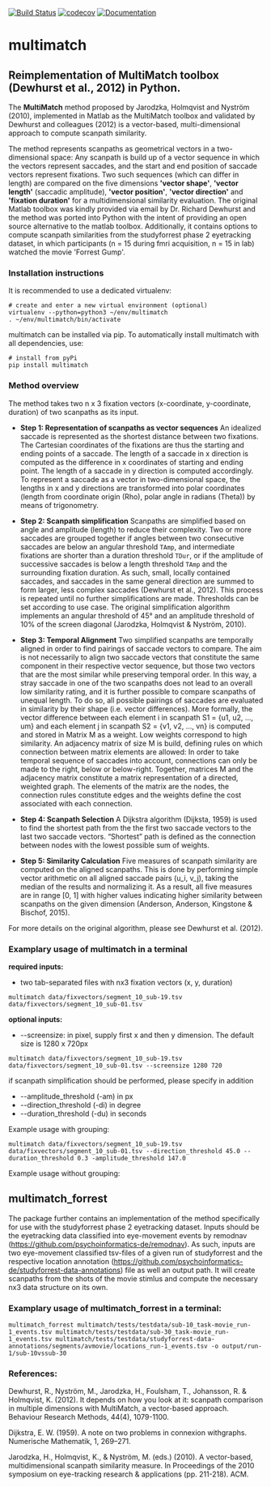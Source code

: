 [![Build Status](https://travis-ci.com/AdinaWagner/multimatch.svg?branch=master)](https://travis-ci.com/AdinaWagner/multimatch)
[![codecov](https://codecov.io/gh/AdinaWagner/multimatch/branch/master/graph/badge.svg)](https://codecov.io/gh/AdinaWagner/multimatch)
[![Documentation](https://readthedocs.org/projects/multimatch/badge/?version=latest)](https://multimatch.readthedocs.io/en/latest/)

# multimatch
## Reimplementation of MultiMatch toolbox (Dewhurst et al., 2012) in Python.

The **MultiMatch** method proposed by Jarodzka, Holmqvist and Nyström (2010),
implemented in Matlab as the MultiMatch toolbox and validated by Dewhurst
and colleagues (2012) is a vector-based, multi-dimensional approach to
compute scanpath similarity.

The method represents scanpaths as geometrical vectors in a two-dimensional
space: Any scanpath is build up of a vector sequence in which the vectors
represent saccades, and the start and end position of saccade vectors represent
fixations. Two such sequences (which can differ in length) are compared on the
five dimensions **'vector shape'**, **'vector length'** (saccadic amplitude),
**'vector position'**, **'vector direction'** and **'fixation duration'** for a
multidimensional similarity evaluation. The original Matlab toolbox was kindly
provided via email by Dr. Richard Dewhurst and the method was ported into Python
with the intent of providing an open source alternative to the matlab toolbox.
Additionally, it contains options to compute scanpath similarities from the
studyforrest phase 2 eyetracking dataset, in which participants (n = 15 during
fmri acquisition, n = 15 in lab) watched the movie 'Forrest Gump'.

### Installation instructions

It is recommended to use a dedicated virtualenv:

    # create and enter a new virtual environment (optional)
    virtualenv --python=python3 ~/env/multimatch
    . ~/env/multimatch/bin/activate

multimatch can be installed via pip. To automatically install multimatch with all
dependencies, use:

    # install from pyPi
    pip install multimatch


### Method overview

The method takes two n x 3 fixation vectors (x-coordinate, y-coordinate,
duration) of two scanpaths as its input.

- **Step 1: Representation of scanpaths as vector sequences**
An idealized saccade is represented as the shortest distance between two
fixations. The Cartesian coordinates of the fixations are thus the starting and
ending points of a saccade. The length of a saccade in x direction is computed
as the difference in x coordinates of starting and ending point. The length of a
saccade in y direction is computed accordingly. To represent a saccade as a
vector in two-dimensional space, the lengths in x and y directions are
transformed into polar coordinates (length from coordinate origin (Rho), polar
angle in radians (Theta)) by means of trigonometry.

- **Step 2: Scanpath simplification**
Scanpaths are simplified based on angle and amplitude (length) to reduce their
complexity. Two or more saccades are grouped together if angles between two
consecutive saccades are below an angular threshold ```TAmp```, and intermediate
fixations are shorter than a duration threshold ```TDur```, or if the amplitude
of successive saccades is below a length threshold ```TAmp``` and the
surrounding fixation duration. As such, small, locally contained saccades, and
saccades in the same general direction are summed to form larger, less complex
saccades (Dewhurst et al., 2012). This process is repeated
until no further simplifications are made.
Thresholds can be set according to use case. The original simplification algorithm
implements an angular threshold of 45° and an amplitude threshold of 10% of the
screen diagonal (Jarodzka, Holmqvist & Nyström, 2010).

- **Step 3: Temporal Alignment**
Two simplified scanpaths are temporally aligned in order to find pairings of
saccade vectors to compare. The aim is not necessarily to align two saccade
vectors that constitute the same component in  their respective vector sequence,
but those two vectors that are the most similar while preserving temporal order.
In this way, a stray saccade in one of the two scanpaths does not lead to an
overall low similarity rating, and it is further possible to compare scanpaths
of unequal length.  To do so, all possible pairings of saccades are evaluated in
similarity by their shape (i.e. vector differences). More formally, the vector
difference between each element i in scanpath S1 = {u1, u2, …, um} and each
element j in scanpath S2 = {v1, v2, …, vn} is computed and stored in Matrix M
as a weight. Low weights correspond to high similarity. An adjacency matrix of
size M is build, defining rules on which connection between matrix elements are
allowed: In order to take temporal sequence of saccades into account, connections
can only be made to the right, below or below-right.
Together, matrices M and the adjacency matrix constitute a matrix representation
of a directed, weighted graph. The elements of the matrix are the
nodes, the connection rules constitute edges and the weights define the cost
associated with each connection.

- **Step 4: Scanpath Selection**
A Dijkstra algorithm (Dijksta, 1959) is used to find the shortest path from the
the first two saccade vectors to the last two saccade vectors. “Shortest” path
is defined as the connection between nodes with the lowest possible sum of
weights.

- **Step 5: Similarity Calculation**
Five measures of scanpath similarity are computed on the aligned scanpaths. This
is done by performing simple vector arithmetic on all aligned saccade pairs
(u_i, v_j), taking the median of the results and normalizing it. As a result,
all five measures are in range [0, 1] with higher values indicating higher
similarity between scanpaths on the given dimension (Anderson, Anderson,
Kingstone & Bischof, 2015).

For more details on the original algorithm, please see Dewhurst et al. (2012).

### Examplary usage of multimatch in a terminal

**required inputs:**
- two tab-separated files with nx3 fixation vectors (x, y, duration)

`` multimatch data/fixvectors/segment_10_sub-19.tsv data/fixvectors/segment_10_sub-01.tsv ``



**optional inputs:**
- --screensize: in pixel, supply first x and then y dimension. The default size is 1280 x 720px

`` multimatch data/fixvectors/segment_10_sub-19.tsv data/fixvectors/segment_10_sub-01.tsv --screensize 1280 720 ``

if scanpath simplification should be performed, please specify in addition
- --amplitude_threshold (-am) in px
- --direction_threshold (-di) in degree
- --duration_threshold (-du) in seconds

Example usage with grouping:

`` multimatch data/fixvectors/segment_10_sub-19.tsv data/fixvectors/segment_10_sub-01.tsv --direction_threshold 45.0 --duration_threshold 0.3 -amplitude_threshold 147.0 ``

Example usage without grouping:



## multimatch_forrest

The package further contains an implementation of the method specifically for
use with the studyforrest phase 2 eyetracking dataset. Inputs should be the
eyetracking data classified into eye-movement events by remodnav
(https://github.com/psychoinformatics-de/remodnav).
As such, inputs are two eye-movement classified tsv-files of a given
run of studyforrest and the respective location annotation
(https://github.com/psychoinformatics-de/studyforrest-data-annotations) file as
well an output path. It will create scanpaths from the shots of the movie stimlus
and compute the necessary nx3 data structure on its own.

### Examplary usage of multimatch_forrest in a terminal:

``multimatch_forrest
multimatch/tests/testdata/sub-10_task-movie_run-1_events.tsv multimatch/tests/testdata/sub-30_task-movie_run-1_events.tsv multimatch/tests/testdata/studyforrest-data-annotations/segments/avmovie/locations_run-1_events.tsv -o output/run-1/sub-10vssub-30``


### References:

Dewhurst, R., Nyström, M., Jarodzka, H., Foulsham, T., Johansson, R. &
Holmqvist, K. (2012). It depends on how you look at it: scanpath comparison in
multiple dimensions with MultiMatch, a vector-based approach. Behaviour Research
Methods, 44(4), 1079-1100.

Dijkstra, E. W. (1959). A note on two problems in connexion withgraphs.
Numerische Mathematik, 1, 269–271.

Jarodzka, H., Holmqvist, K., & Nyström, M. (eds.) (2010). A vector-based,
multidimensional scanpath similarity measure. In Proceedings of the 2010
symposium on eye-tracking research & applications (pp. 211-218). ACM.

